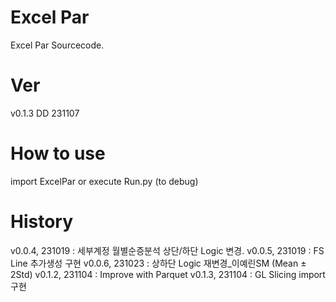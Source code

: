 # Excel Par

Excel Par Sourcecode.

# Ver

v0.1.3 DD 231107

# How to use

import ExcelPar 
or 
execute Run.py (to debug)

# History

v0.0.4, 231019 : 세부계정 월별순증분석 상단/하단 Logic 변경.
v0.0.5, 231019 : FS Line 추가생성 구현
v0.0.6, 231023 : 상하단 Logic 재변경_이예린SM (Mean ± 2Std)
v0.1.2, 231104 : Improve with Parquet
v0.1.3, 231104 : GL Slicing import 구현